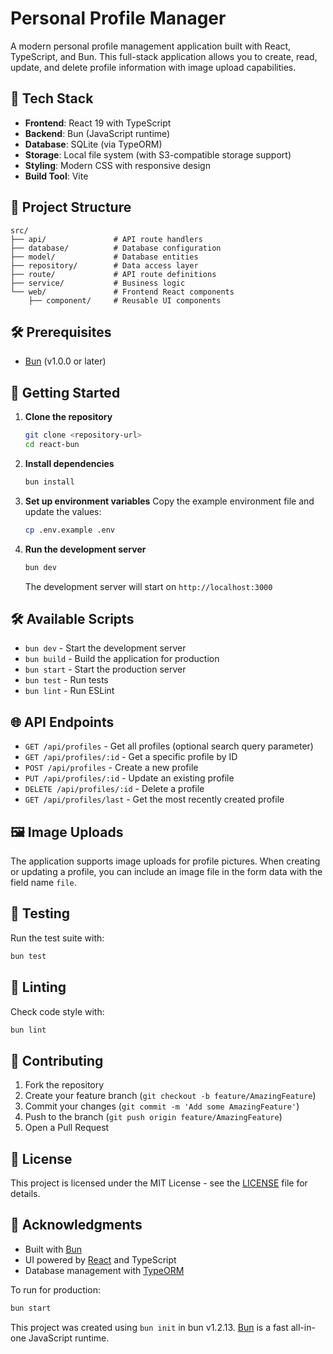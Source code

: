 # Personal Profile Manager

A modern personal profile management application built with React, TypeScript, and Bun. This full-stack application allows you to create, read, update, and
delete profile information with image upload capabilities.

## 🚀 Tech Stack

- **Frontend**: React 19 with TypeScript
- **Backend**: Bun (JavaScript runtime)
- **Database**: SQLite (via TypeORM)
- **Storage**: Local file system (with S3-compatible storage support)
- **Styling**: Modern CSS with responsive design
- **Build Tool**: Vite

## 📁 Project Structure

```
src/
├── api/               # API route handlers
├── database/          # Database configuration
├── model/             # Database entities
├── repository/        # Data access layer
├── route/             # API route definitions
├── service/           # Business logic
└── web/               # Frontend React components
    ├── component/     # Reusable UI components
```

## 🛠️ Prerequisites

- [Bun](https://bun.sh/) (v1.0.0 or later)

## 🚀 Getting Started

1. **Clone the repository**
   ```bash
   git clone <repository-url>
   cd react-bun
   ```

2. **Install dependencies**
   ```bash
   bun install
   ```

3. **Set up environment variables**
   Copy the example environment file and update the values:
   ```bash
   cp .env.example .env
   ```

4. **Run the development server**
   ```bash
   bun dev
   ```

   The development server will start on `http://localhost:3000`

## 🛠 Available Scripts

- `bun dev` - Start the development server
- `bun build` - Build the application for production
- `bun start` - Start the production server
- `bun test` - Run tests
- `bun lint` - Run ESLint

## 🌐 API Endpoints

- `GET /api/profiles` - Get all profiles (optional search query parameter)
- `GET /api/profiles/:id` - Get a specific profile by ID
- `POST /api/profiles` - Create a new profile
- `PUT /api/profiles/:id` - Update an existing profile
- `DELETE /api/profiles/:id` - Delete a profile
- `GET /api/profiles/last` - Get the most recently created profile

## 🖼 Image Uploads

The application supports image uploads for profile pictures. When creating or updating a profile, you can include an image file in the form data with the field name `file`.

## 🧪 Testing

Run the test suite with:

```bash
bun test
```

## 🧹 Linting

Check code style with:

```bash
bun lint
```

## 🤝 Contributing

1. Fork the repository
2. Create your feature branch (`git checkout -b feature/AmazingFeature`)
3. Commit your changes (`git commit -m 'Add some AmazingFeature'`)
4. Push to the branch (`git push origin feature/AmazingFeature`)
5. Open a Pull Request

## 📄 License

This project is licensed under the MIT License - see the [LICENSE](LICENSE) file for details.

## 🙏 Acknowledgments

- Built with [Bun](https://bun.sh/)
- UI powered by [React](https://reactjs.org/) and TypeScript
- Database management with [TypeORM](https://typeorm.io/)

To run for production:

```bash
bun start
```

This project was created using `bun init` in bun v1.2.13. [Bun](https://bun.sh) is a fast all-in-one JavaScript runtime.
